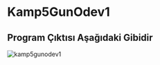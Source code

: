 # Kamp5GunOdev1
## Program Çıktısı Aşağıdaki Gibidir
![kamp5gunodev1](https://user-images.githubusercontent.com/56514839/117450969-93f9e280-af4a-11eb-99f8-ee9e2eb9a2da.PNG)
